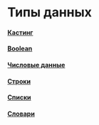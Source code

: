 # Типы данных

#### [Кастинг](casting.md)
#### [Boolean](boolean.md)
#### [Числовые данные](numbers.md)
#### [Строки](strings.md)
#### [Списки](lists.md)
#### [Словари](dicts.md)